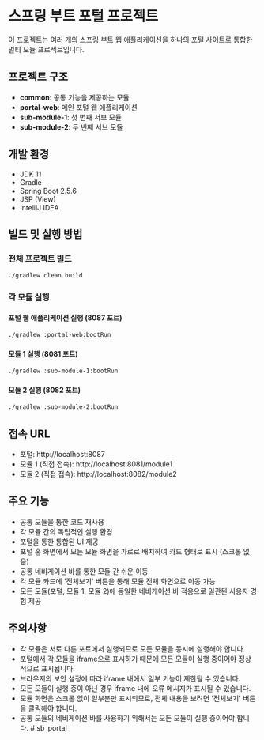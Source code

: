 # 스프링 부트 포털 프로젝트

이 프로젝트는 여러 개의 스프링 부트 웹 애플리케이션을 하나의 포털 사이트로 통합한 멀티 모듈 프로젝트입니다.

## 프로젝트 구조

- **common**: 공통 기능을 제공하는 모듈
- **portal-web**: 메인 포털 웹 애플리케이션
- **sub-module-1**: 첫 번째 서브 모듈
- **sub-module-2**: 두 번째 서브 모듈

## 개발 환경

- JDK 11
- Gradle
- Spring Boot 2.5.6
- JSP (View)
- IntelliJ IDEA

## 빌드 및 실행 방법

### 전체 프로젝트 빌드

```bash
./gradlew clean build
```

### 각 모듈 실행

#### 포털 웹 애플리케이션 실행 (8087 포트)

```bash
./gradlew :portal-web:bootRun
```

#### 모듈 1 실행 (8081 포트)

```bash
./gradlew :sub-module-1:bootRun
```

#### 모듈 2 실행 (8082 포트)

```bash
./gradlew :sub-module-2:bootRun
```

## 접속 URL

- 포털: http://localhost:8087
- 모듈 1 (직접 접속): http://localhost:8081/module1
- 모듈 2 (직접 접속): http://localhost:8082/module2

## 주요 기능

- 공통 모듈을 통한 코드 재사용
- 각 모듈 간의 독립적인 실행 환경
- 포털을 통한 통합된 UI 제공
- 포털 홈 화면에서 모든 모듈 화면을 가로로 배치하여 카드 형태로 표시 (스크롤 없음)
- 공통 네비게이션 바를 통한 모듈 간 쉬운 이동
- 각 모듈 카드에 '전체보기' 버튼을 통해 모듈 전체 화면으로 이동 가능
- 모든 모듈(포털, 모듈 1, 모듈 2)에 동일한 네비게이션 바 적용으로 일관된 사용자 경험 제공

## 주의사항

- 각 모듈은 서로 다른 포트에서 실행되므로 모든 모듈을 동시에 실행해야 합니다.
- 포털에서 각 모듈을 iframe으로 표시하기 때문에 모든 모듈이 실행 중이어야 정상적으로 표시됩니다.
- 브라우저의 보안 설정에 따라 iframe 내에서 일부 기능이 제한될 수 있습니다.
- 모든 모듈이 실행 중이 아닌 경우 iframe 내에 오류 메시지가 표시될 수 있습니다.
- 모듈 화면은 스크롤 없이 일부분만 표시되므로, 전체 내용을 보려면 '전체보기' 버튼을 클릭해야 합니다.
- 공통 모듈의 네비게이션 바를 사용하기 위해서는 모든 모듈이 실행 중이어야 합니다. # sb_portal
